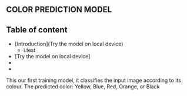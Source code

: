 ## COLOR PREDICTION MODEL
## Table of content
* [Introduction](Try the model on local device)
  * i.test
* [Try the model on local device]
* 
* 
This our first training model, it classifies the input image according to its colour.
The predicted color:
Yellow, Blue, Red, Orange, or Black 
